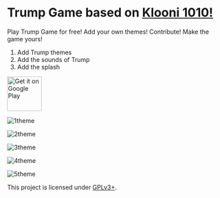 Trump Game based on [Klooni 1010!](https://github.com/LonamiWebs/Klooni1010)
============
Play Trump Game for free! Add your own themes! Contribute! Make the game yours!

1. Add  Trump themes
2. Add the sounds of Trump
3. Add the splash

[<img src="https://play.google.com/intl/en_us/badges/images/generic/en-play-badge.png" alt="Get it on Google Play" height=
"80">](https://play.google.com/store/apps/details?id=com.vision.elimination)



![1theme](fastlane/metadata/android/en-US/images/phoneScreenshots/1theme.png)

![2theme](fastlane/metadata/android/en-US/images/phoneScreenshots/2theme.png)

![3theme](fastlane/metadata/android/en-US/images/phoneScreenshots/3theme.png)

![4theme](fastlane/metadata/android/en-US/images/phoneScreenshots/4theme.png)

![5theme](fastlane/metadata/android/en-US/images/phoneScreenshots/5theme.png)

This project is licensed under [GPLv3+](LICENSE).

